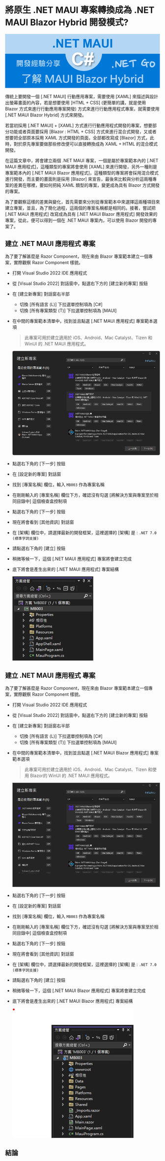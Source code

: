 # 將原生 .NET MAUI 專案轉換成為 .NET MAUI Blazor Hybrid 開發模式?

![](../Images/X2023-9969.png)

傳統上要開發一個 [.NET MAUI] 行動應用專案，需要使用 [XAML] 來描述與設計出螢幕畫面的內容，若是想要使用 [HTML + CSS] (更簡單的講，就是使用 Blazor 方式來進行行動應用專案開發) 方式來進行行動應用程式專案，就需要使用 [.NET MAUI Blazor Hybrid] 方式來開發。

若當初採用 [.NET MAUI] + [XAML] 方式進行行動應用程式開發的專案，想要部分功能或者頁面要採用 [Blazor : HTML + CSS] 方式來進行混合式開發，又或者想要把全部原本採用 XAML 方式開發的頁面，全部都改寫成 [Blazor] 方式，此時，對於原先專案要做那些修改便可以直接轉換成為 XAML + HTML 的混合模式開發。

在這篇文章中，將會建立兩個 .NET MAUI 專案，一個是屬於專案範本內的 [.NET MAUI 應用程式]，這種類型的專案將會使用 [XAML] 來進行開發，另外一種則是專案範本內的 [.NET MAUI Blazor 應用程式]，這種類型的專案將會採用混合模式進行開發，而主要的畫面則是採用 [Blazor] 來宣告，最後來比較與分析這兩種專案的差異在哪裡，要如何把純 XAML 類型的專案，變更成為具有 Blazor 方式開發的專案。

為了要觀察這樣的差異與變化，首先需要來分別從專案範本中來選擇這兩種項目來建立專案，並且，為了簡化過程，這兩個的專案名稱都是相同的。接著，嘗試把 [.NET MAUI 應用程式] 改寫成為具有 [.NET MAUI Blazor 應用程式] 開發效果的專案，從此，便可以得到一個在 .NET MAUI 專案內，可以使用 Blazor 開發的專案了。

## 建立 .NET MAUI 應用程式 專案

為了要了解甚麼是 Razor Component，現在來由 Blazor 專案範本建立一個專案，實際觀察 Razor Component 樣貌。

* 打開 Visual Studio 2022 IDE 應用程式
* 從 [Visual Studio 2022] 對話窗中，點選右下方的 [建立新的專案] 按鈕
* 在 [建立新專案] 對話窗右半部
  * 切換 [所有語言 (L)] 下拉選單控制項為 [C#]
  * 切換 [所有專案類型 (T)] 下拉選單控制項為 [MAUI]
* 在中間的專案範本清單中，找到並且點選 [.NET MAUI 應用程式] 專案範本選項
  > 此專案可用於建立適用於 iOS、Android、Mac Catalyst、Tizen 和 WinUI 的 .NET MAUI 應用程式。

  ![](../Images/X2023-9968.png)
* 點選右下角的 [下一步] 按鈕
* 在 [設定新的專案] 對話窗
* 找到 [專案名稱] 欄位，輸入 `MB003` 作為專案名稱
* 在剛剛輸入的 [專案名稱] 欄位下方，確認沒有勾選 [將解決方案與專案至於相同目錄中] 這個檢查盒控制項
* 點選右下角的 [下一步] 按鈕
* 現在將會看到 [其他資訊] 對話窗
* 在 [架構] 欄位中，請選擇最新的開發框架，這裡選擇的 [架構] 是 : `.NET 7.0 (標準字詞支援)`
* 請點選右下角的 [建立] 按鈕
* 稍微等候一下，這個 [.NET MAUI 應用程式] 專案將會建立完成
* 底下將會是產生出來的 [.NET MAUI 應用程式] 專案結構

  ![](../Images/X2023-9967.png)

## 建立 .NET MAUI 應用程式 專案

為了要了解甚麼是 Razor Component，現在來由 Blazor 專案範本建立一個專案，實際觀察 Razor Component 樣貌。

* 打開 Visual Studio 2022 IDE 應用程式
* 從 [Visual Studio 2022] 對話窗中，點選右下方的 [建立新的專案] 按鈕
* 在 [建立新專案] 對話窗右半部
  * 切換 [所有語言 (L)] 下拉選單控制項為 [C#]
  * 切換 [所有專案類型 (T)] 下拉選單控制項為 [MAUI]
* 在中間的專案範本清單中，找到並且點選 [.NET MAUI Blazor 應用程式] 專案範本選項
  > 此專案可用於建立適用於 iOS、Android、Mac Catalyst、Tizen 和使用 Blazor的 WinUI 的 .NET MAUI 應用程式。

  ![](../Images/X2023-9966.png)
* 點選右下角的 [下一步] 按鈕
* 在 [設定新的專案] 對話窗
* 找到 [專案名稱] 欄位，輸入 `MB003` 作為專案名稱
* 在剛剛輸入的 [專案名稱] 欄位下方，確認沒有勾選 [將解決方案與專案至於相同目錄中] 這個檢查盒控制項
* 點選右下角的 [下一步] 按鈕
* 現在將會看到 [其他資訊] 對話窗
* 在 [架構] 欄位中，請選擇最新的開發框架，這裡選擇的 [架構] 是 : `.NET 7.0 (標準字詞支援)`
* 請點選右下角的 [建立] 按鈕
* 稍微等候一下，這個 [.NET MAUI Blazor 應用程式] 專案將會建立完成
* 底下將會是產生出來的 [.NET MAUI Blazor 應用程式] 專案結構

  ![](../Images/X2023-9965.png)

## 結論


